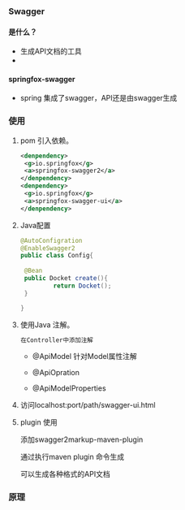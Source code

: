 ### Swagger

#### 是什么？

- 生成API文档的工具
- 

#### springfox-swagger

- spring 集成了swagger，API还是由swagger生成



### 使用

1. pom 引入依赖。

   ```xml
   <denpendency>
   	<g>io.springfox</g>
   	<a>springfox-swagger2</a>
   </denpendency>
   <denpendency>
   	<g>io.springfox</g>
   	<a>springfox-swagger-ui</a>
   </denpendency>
   ```

2. Java配置

   ```java
   @AutoConfigration
   @EnableSwagger2
   public class Config{
   	
   	@Bean
   	public Docket create(){
   			return Docket();
   	}
   
   }
   ```

3. 使用Java 注解。

   ```txt
   在Controller中添加注解
   
   ```

   

   - @ApiModel  针对Model属性注解
   - @ApiOpration

   - @ApiModelProperties

4. 访问localhost:port/path/swagger-ui.html

5. plugin 使用

   添加swagger2markup-maven-plugin

   通过执行maven plugin 命令生成

   可以生成各种格式的API文档



### 原理

